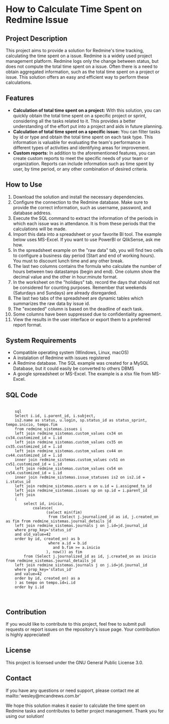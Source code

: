 <!DOCTYPE html>
<html>
<body>
  <h1>How to Calculate Time Spent on Redmine Issue</h1>

  <h2>Project Description</h2>
  <p>This project aims to provide a solution for Redmine's time tracking, calculating the time spent on a issue. Redmine is a widely used project management platform. Redmine logs only the change between status, but does not compute the total time spent on a issue. Often there is a need to obtain aggregated information, such as the total time spent on a project or issue. This solution offers an easy and efficient way to perform these calculations.</p>

  <h2>Features</h2>
  <ul>
    <li><strong>Calculation of total time spent on a project:</strong> With this solution, you can quickly obtain the total time spent on a specific project or sprint, considering all the tasks related to it. This provides a better understanding of the effort put into a project and aids in future planning.</li>
    <li><strong>Calculation of total time spent on a specific issue:</strong> You can filter tasks by id or type and obtain the total time spent on each task type. This information is valuable for evaluating the team's performance in different types of activities and identifying areas for improvement.</li>
    <li><strong>Custom reports:</strong> In addition to the aforementioned features, you can create custom reports to meet the specific needs of your team or organization. Reports can include information such as time spent by user, by time period, or any other combination of desired criteria.</li>
  </ul>

  <h2>How to Use</h2>
  <ol>
    <li>Download the solution and install the necessary dependencies.</li>
    <li>Configure the connection to the Redmine database. Make sure to provide the correct information, such as username, password, and database address.</li>
	<li>Execute the SQL command to extract the information of the periods in which each issue was in attendance. It is from these periods that the calculations will be made.</li>
	<li>Import this data into a spreadsheet or your favorite BI tool. The example below uses MS-Excel. If you want to use PowerBI or QlikSense, ask me how.</li>
	<li>In the spreadsheet example on the "raw data" tab, you will find two cells to configure a business day period (Start and end of working hours). You must to discount lunch time and any other break.</li>
	<li>The last two columns contains the formula who calculate the number of hours between two datastamps (begin and end). One column show the decimal value and the other in hour:minute format. </li>
	<li>In the worksheet on the "holidays" tab, record the days that should not be considered for counting purposes. Remember that weekends (Saturdays and Sundays) are already disregarded.</li>
    <li>The last two tabs of the spreadsheet are dynamic tables which summarizes the raw data by issue id.</li>
	<li>The "exceeded" column is based on the deadline of each task.</li>
    <li>Some columns have been suppressed due to confidentiality agreement.</li>
    <li>View the results in the user interface or export them to a preferred report format.</li>
  </ol>

  <h2>System Requirements</h2>
  <ul>
    <li>Compatible operating system (Windows, Linux, macOS)</li>
    <li>A instalation of Redmine with issues registered</li>
    <li>A Redmine database. The SQL example was created for a MySQL Database, but it could easily be converted to others DBMS</li>
    <li>A google spreadsheet or MS-Excel. The example is a xlsx file from MS-Excel.</li>
  </ul>

  <h2>SQL Code</h2>
  <pre>
    <code>
    sql
    Select i.id, i.parent_id, i.subject,
	is2.name as status, u.login, sp.status_id as status_sprint, tempo.inicio, tempo.fim 
	from redmine_sistemas.issues i
	left join redmine_sistemas.custom_values cv34 on cv34.customized_id = i.id
	left join redmine_sistemas.custom_values cv35 on cv35.customized_id = i.id
	left join redmine_sistemas.custom_values cv44 on cv44.customized_id = i.id
	inner join redmine_sistemas.custom_values cv51 on cv51.customized_id = i.id
	left join redmine_sistemas.custom_values cv54 on cv54.customized_id = i.id
	inner join redmine_sistemas.issue_statuses is2 on is2.id =  i.status_id  
	left join redmine_sistemas.users u on u.id = i.assigned_to_id
	left join redmine_sistemas.issues sp on sp.id = i.parent_id
	left join
	(
		select id, inicio,
			coalesce(
				  (select min(fim) 
				   from (Select j.journalized_id as id, j.created_on as fim from redmine_sistemas.journal_details jd
	left join redmine_sistemas.journals j on j.id=jd.journal_id 
	where prop_key='status_id'
	and old_value=42
	order by id, created_on) as b 
				   where a.id = b.id 
					 and b.fim >= a.inicio 
				  ), now()) as fim
		from (Select j.journalized_id as id, j.created_on as inicio from redmine_sistemas.journal_details jd
	left join redmine_sistemas.journals j on j.id=jd.journal_id 
	where prop_key='status_id'
	and value=42
	order by id, created_on) as a 
	) as tempo on tempo.id=i.id
	order by i.id
    </code>
  </pre>

  <h2>Contribution</h2>
  <p>If you would like to contribute to this project, feel free to submit pull requests or report issues on the repository's issue page. Your contribution is highly appreciated!</p>

  <h2>License</h2>
  <p>This project is licensed under the GNU General Public License 3.0.</p>

  <h2>Contact</h2>
  <p>If you have any questions or need support, please contact me at mailto:'wesley@mcandrews.com.br'</p>

  <p>We hope this solution makes it easier to calculate the time spent on Redmine tasks and contributes to better project management. Thank you for using our solution!</p>
</body>
</html>
